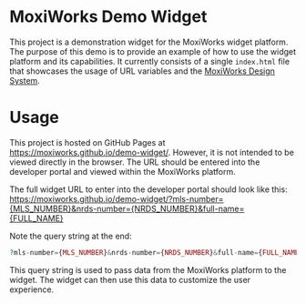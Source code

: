 # MoxiWorks Demo Widget

This project is a demonstration widget for the MoxiWorks widget platform. The
purpose of this demo is to provide an example of how to use the widget platform
and its capabilities. It currently consists of a single `index.html` file that
showcases the usage of URL variables and the
[MoxiWorks Design System](https://moxiworks.github.io/mds/).

# Usage

This project is hosted on GitHub Pages at
https://moxiworks.github.io/demo-widget/. However, it is not intended to be
viewed directly in the browser. The URL should be entered into the developer
portal and viewed within the MoxiWorks platform.

The full widget URL to enter into the developer portal should look like this:
https://moxiworks.github.io/demo-widget/?mls-number={MLS_NUMBER}&nrds-number={NRDS_NUMBER}&full-name={FULL_NAME}

Note the query string at the end:

```php
?mls-number={MLS_NUMBER}&nrds-number={NRDS_NUMBER}&full-name={FULL_NAME}
```

This query string is used to pass data from the MoxiWorks platform to the
widget. The widget can then use this data to customize the user experience.
